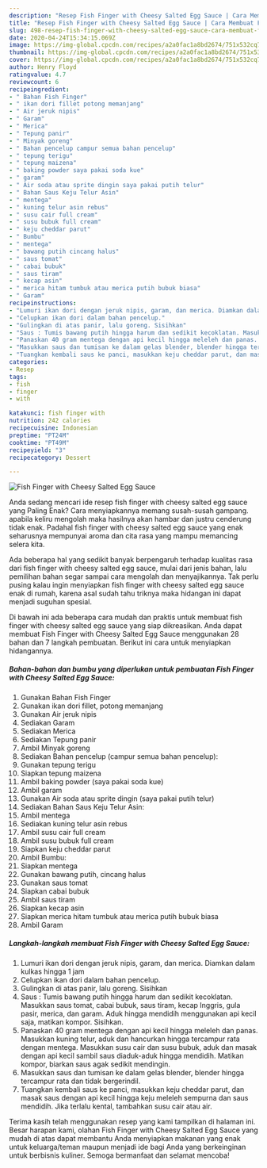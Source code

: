 ```yaml
---
description: "Resep Fish Finger with Cheesy Salted Egg Sauce | Cara Membuat Fish Finger with Cheesy Salted Egg Sauce Yang Paling Enak"
title: "Resep Fish Finger with Cheesy Salted Egg Sauce | Cara Membuat Fish Finger with Cheesy Salted Egg Sauce Yang Paling Enak"
slug: 498-resep-fish-finger-with-cheesy-salted-egg-sauce-cara-membuat-fish-finger-with-cheesy-salted-egg-sauce-yang-paling-enak
date: 2020-04-24T15:34:15.069Z
image: https://img-global.cpcdn.com/recipes/a2a0fac1a8bd2674/751x532cq70/fish-finger-with-cheesy-salted-egg-sauce-foto-resep-utama.jpg
thumbnail: https://img-global.cpcdn.com/recipes/a2a0fac1a8bd2674/751x532cq70/fish-finger-with-cheesy-salted-egg-sauce-foto-resep-utama.jpg
cover: https://img-global.cpcdn.com/recipes/a2a0fac1a8bd2674/751x532cq70/fish-finger-with-cheesy-salted-egg-sauce-foto-resep-utama.jpg
author: Henry Floyd
ratingvalue: 4.7
reviewcount: 6
recipeingredient:
- " Bahan Fish Finger"
- " ikan dori fillet potong memanjang"
- " Air jeruk nipis"
- " Garam"
- " Merica"
- " Tepung panir"
- " Minyak goreng"
- " Bahan pencelup campur semua bahan pencelup"
- " tepung terigu"
- " tepung maizena"
- " baking powder saya pakai soda kue"
- " garam"
- " Air soda atau sprite dingin saya pakai putih telur"
- " Bahan Saus Keju Telur Asin"
- " mentega"
- " kuning telur asin rebus"
- " susu cair full cream"
- " susu bubuk full cream"
- " keju cheddar parut"
- " Bumbu"
- " mentega"
- " bawang putih cincang halus"
- " saus tomat"
- " cabai bubuk"
- " saus tiram"
- " kecap asin"
- " merica hitam tumbuk atau merica putih bubuk biasa"
- " Garam"
recipeinstructions:
- "Lumuri ikan dori dengan jeruk nipis, garam, dan merica. Diamkan dalam kulkas hingga 1 jam"
- "Celupkan ikan dori dalam bahan pencelup."
- "Gulingkan di atas panir, lalu goreng. Sisihkan"
- "Saus : Tumis bawang putih hingga harum dan sedikit kecoklatan. Masukkan saus tomat, cabai bubuk, saus tiram, kecap Inggris, gula pasir, merica, dan garam. Aduk hingga mendidih menggunakan api kecil saja, matikan kompor. Sisihkan."
- "Panaskan 40 gram mentega dengan api kecil hingga meleleh dan panas. Masukkan kuning telur, aduk dan hancurkan hingga tercampur rata dengan mentega. Masukkan susu cair dan susu bubuk, aduk dan masak dengan api kecil sambil saus diaduk-aduk hingga mendidih. Matikan kompor, biarkan saus agak sedikit mendingin."
- "Masukkan saus dan tumisan ke dalam gelas blender, blender hingga tercampur rata dan tidak bergerindil."
- "Tuangkan kembali saus ke panci, masukkan keju cheddar parut, dan masak saus dengan api kecil hingga keju meleleh sempurna dan saus mendidih. Jika terlalu kental, tambahkan susu cair atau air."
categories:
- Resep
tags:
- fish
- finger
- with

katakunci: fish finger with 
nutrition: 242 calories
recipecuisine: Indonesian
preptime: "PT24M"
cooktime: "PT49M"
recipeyield: "3"
recipecategory: Dessert

---
```



![Fish Finger with Cheesy Salted Egg Sauce](https://img-global.cpcdn.com/recipes/a2a0fac1a8bd2674/751x532cq70/fish-finger-with-cheesy-salted-egg-sauce-foto-resep-utama.jpg)

Anda sedang mencari ide resep fish finger with cheesy salted egg sauce yang Paling Enak? Cara menyiapkannya memang susah-susah gampang. apabila keliru mengolah maka hasilnya akan hambar dan justru cenderung tidak enak. Padahal fish finger with cheesy salted egg sauce yang enak seharusnya mempunyai aroma dan cita rasa yang mampu memancing selera kita.



Ada beberapa hal yang sedikit banyak berpengaruh terhadap kualitas rasa dari fish finger with cheesy salted egg sauce, mulai dari jenis bahan, lalu pemilihan bahan segar sampai cara mengolah dan menyajikannya. Tak perlu pusing kalau ingin menyiapkan fish finger with cheesy salted egg sauce enak di rumah, karena asal sudah tahu triknya maka hidangan ini dapat menjadi suguhan spesial.


Di bawah ini ada beberapa cara mudah dan praktis untuk membuat fish finger with cheesy salted egg sauce yang siap dikreasikan. Anda dapat membuat Fish Finger with Cheesy Salted Egg Sauce menggunakan 28 bahan dan 7 langkah pembuatan. Berikut ini cara untuk menyiapkan hidangannya.

<!--inarticleads1-->

##### Bahan-bahan dan bumbu yang diperlukan untuk pembuatan Fish Finger with Cheesy Salted Egg Sauce:

1. Gunakan  Bahan Fish Finger
1. Gunakan  ikan dori fillet, potong memanjang
1. Gunakan  Air jeruk nipis
1. Sediakan  Garam
1. Sediakan  Merica
1. Sediakan  Tepung panir
1. Ambil  Minyak goreng
1. Sediakan  Bahan pencelup (campur semua bahan pencelup):
1. Gunakan  tepung terigu
1. Siapkan  tepung maizena
1. Ambil  baking powder (saya pakai soda kue)
1. Ambil  garam
1. Gunakan  Air soda atau sprite dingin (saya pakai putih telur)
1. Sediakan  Bahan Saus Keju Telur Asin:
1. Ambil  mentega
1. Sediakan  kuning telur asin rebus
1. Ambil  susu cair full cream
1. Ambil  susu bubuk full cream
1. Siapkan  keju cheddar parut
1. Ambil  Bumbu:
1. Siapkan  mentega
1. Gunakan  bawang putih, cincang halus
1. Gunakan  saus tomat
1. Siapkan  cabai bubuk
1. Ambil  saus tiram
1. Siapkan  kecap asin
1. Siapkan  merica hitam tumbuk atau merica putih bubuk biasa
1. Ambil  Garam




<!--inarticleads2-->

##### Langkah-langkah membuat Fish Finger with Cheesy Salted Egg Sauce:

1. Lumuri ikan dori dengan jeruk nipis, garam, dan merica. Diamkan dalam kulkas hingga 1 jam
1. Celupkan ikan dori dalam bahan pencelup.
1. Gulingkan di atas panir, lalu goreng. Sisihkan
1. Saus : Tumis bawang putih hingga harum dan sedikit kecoklatan. Masukkan saus tomat, cabai bubuk, saus tiram, kecap Inggris, gula pasir, merica, dan garam. Aduk hingga mendidih menggunakan api kecil saja, matikan kompor. Sisihkan.
1. Panaskan 40 gram mentega dengan api kecil hingga meleleh dan panas. Masukkan kuning telur, aduk dan hancurkan hingga tercampur rata dengan mentega. Masukkan susu cair dan susu bubuk, aduk dan masak dengan api kecil sambil saus diaduk-aduk hingga mendidih. Matikan kompor, biarkan saus agak sedikit mendingin.
1. Masukkan saus dan tumisan ke dalam gelas blender, blender hingga tercampur rata dan tidak bergerindil.
1. Tuangkan kembali saus ke panci, masukkan keju cheddar parut, dan masak saus dengan api kecil hingga keju meleleh sempurna dan saus mendidih. Jika terlalu kental, tambahkan susu cair atau air.




Terima kasih telah menggunakan resep yang kami tampilkan di halaman ini. Besar harapan kami, olahan Fish Finger with Cheesy Salted Egg Sauce yang mudah di atas dapat membantu Anda menyiapkan makanan yang enak untuk keluarga/teman maupun menjadi ide bagi Anda yang berkeinginan untuk berbisnis kuliner. Semoga bermanfaat dan selamat mencoba!
